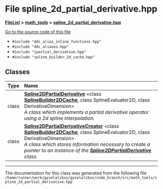 

# File spline\_2d\_partial\_derivative.hpp



[**FileList**](files.md) **>** [**math\_tools**](dir_3ced5d1c6eac490d7704c2e023d148d8.md) **>** [**spline\_2d\_partial\_derivative.hpp**](spline__2d__partial__derivative_8hpp.md)

[Go to the source code of this file](spline__2d__partial__derivative_8hpp_source.md)



* `#include "ddc_alias_inline_functions.hpp"`
* `#include "ddc_aliases.hpp"`
* `#include "ipartial_derivative.hpp"`
* `#include "spline_builder_2d_cache.hpp"`















## Classes

| Type | Name |
| ---: | :--- |
| class | [**Spline2DPartialDerivative**](classSpline2DPartialDerivative.md) &lt;class [**SplineBuilder2DCache**](classSplineBuilder2DCache.md), class SplineEvaluator2D, class DerivativeDimension&gt;<br>_A class which implements a partial derivative operator using a 2d spline interpolation._  |
| class | [**Spline2DPartialDerivativeCreator**](classSpline2DPartialDerivativeCreator.md) &lt;class [**SplineBuilder2DCache**](classSplineBuilder2DCache.md), class SplineEvaluator2D, class DerivativeDimension&gt;<br>_A class which stores information necessary to create a pointer to an instance of the_ [_**Spline2DPartialDerivative**_](classSpline2DPartialDerivative.md) _class._ |



















































------------------------------
The documentation for this class was generated from the following file `/home/runner/work/gyselalibxx/gyselalibxx/code_branch/src/math_tools/spline_2d_partial_derivative.hpp`

